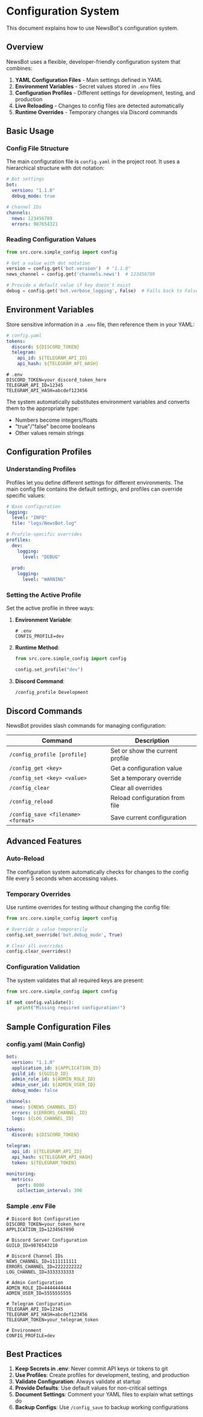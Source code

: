 # Configuration System

This document explains how to use NewsBot's configuration system.

## Overview

NewsBot uses a flexible, developer-friendly configuration system that combines:

1. **YAML Configuration Files** - Main settings defined in YAML
2. **Environment Variables** - Secret values stored in `.env` files
3. **Configuration Profiles** - Different settings for development, testing, and production
4. **Live Reloading** - Changes to config files are detected automatically
5. **Runtime Overrides** - Temporary changes via Discord commands

## Basic Usage

### Config File Structure

The main configuration file is `config.yaml` in the project root. It uses a hierarchical structure with dot notation:

```yaml
# Bot settings
bot:
  version: "1.1.0"
  debug_mode: true

# Channel IDs
channels:
  news: 123456789
  errors: 987654321
```

### Reading Configuration Values

```python
from src.core.simple_config import config

# Get a value with dot notation
version = config.get('bot.version')  # "1.1.0"
news_channel = config.get('channels.news')  # 123456789

# Provide a default value if key doesn't exist
debug = config.get('bot.verbose_logging', False)  # Falls back to False if not found
```

## Environment Variables

Store sensitive information in a `.env` file, then reference them in your YAML:

```yaml
# config.yaml
tokens:
  discord: ${DISCORD_TOKEN}
  telegram:
    api_id: ${TELEGRAM_API_ID}
    api_hash: ${TELEGRAM_API_HASH}
```

```
# .env
DISCORD_TOKEN=your_discord_token_here
TELEGRAM_API_ID=12345
TELEGRAM_API_HASH=abcdef123456
```

The system automatically substitutes environment variables and converts them to the appropriate type:
- Numbers become integers/floats
- "true"/"false" become booleans
- Other values remain strings

## Configuration Profiles

### Understanding Profiles

Profiles let you define different settings for different environments. The main config file contains the default settings, and profiles can override specific values:

```yaml
# Base configuration
logging:
  level: "INFO"
  file: "logs/NewsBot.log"

# Profile-specific overrides
profiles:
  dev:
    logging:
      level: "DEBUG"
  
  prod:
    logging:
      level: "WARNING"
```

### Setting the Active Profile

Set the active profile in three ways:

1. **Environment Variable**:
   ```
   # .env
   CONFIG_PROFILE=dev
   ```

2. **Runtime Method**:
   ```python
   from src.core.simple_config import config
   
   config.set_profile("dev")
   ```

3. **Discord Command**:
   ```
   /config_profile Development
   ```

## Discord Commands

NewsBot provides slash commands for managing configuration:

| Command | Description |
|---------|-------------|
| `/config_profile [profile]` | Set or show the current profile |
| `/config_get <key>` | Get a configuration value |
| `/config_set <key> <value>` | Set a temporary override |
| `/config_clear` | Clear all overrides |
| `/config_reload` | Reload configuration from file |
| `/config_save <filename> <format>` | Save current configuration |

## Advanced Features

### Auto-Reload

The configuration system automatically checks for changes to the config file every 5 seconds when accessing values.

### Temporary Overrides

Use runtime overrides for testing without changing the config file:

```python
from src.core.simple_config import config

# Override a value temporarily
config.set_override('bot.debug_mode', True)

# Clear all overrides
config.clear_overrides()
```

### Configuration Validation

The system validates that all required keys are present:

```python
from src.core.simple_config import config

if not config.validate():
    print("Missing required configuration!")
```

## Sample Configuration Files

### config.yaml (Main Config)

```yaml
bot:
  version: "1.1.0"
  application_id: ${APPLICATION_ID}
  guild_id: ${GUILD_ID}
  admin_role_id: ${ADMIN_ROLE_ID}
  admin_user_id: ${ADMIN_USER_ID}
  debug_mode: false

channels:
  news: ${NEWS_CHANNEL_ID}
  errors: ${ERRORS_CHANNEL_ID}
  logs: ${LOG_CHANNEL_ID}

tokens:
  discord: ${DISCORD_TOKEN}

telegram:
  api_id: ${TELEGRAM_API_ID}
  api_hash: ${TELEGRAM_API_HASH}
  token: ${TELEGRAM_TOKEN}

monitoring:
  metrics:
    port: 8000
    collection_interval: 300
```

### Sample .env File

```
# Discord Bot Configuration
DISCORD_TOKEN=your_token_here
APPLICATION_ID=1234567890

# Discord Server Configuration
GUILD_ID=9876543210

# Discord Channel IDs
NEWS_CHANNEL_ID=1111111111
ERRORS_CHANNEL_ID=2222222222
LOG_CHANNEL_ID=3333333333

# Admin Configuration
ADMIN_ROLE_ID=4444444444
ADMIN_USER_ID=5555555555

# Telegram Configuration
TELEGRAM_API_ID=12345
TELEGRAM_API_HASH=abcdef123456
TELEGRAM_TOKEN=your_telegram_token

# Environment
CONFIG_PROFILE=dev
```

## Best Practices

1. **Keep Secrets in .env**: Never commit API keys or tokens to git
2. **Use Profiles**: Create profiles for development, testing, and production
3. **Validate Configuration**: Always validate at startup
4. **Provide Defaults**: Use default values for non-critical settings
5. **Document Settings**: Comment your YAML files to explain what settings do
6. **Backup Configs**: Use `/config_save` to backup working configurations 